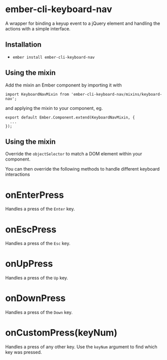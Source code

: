 # ember-cli-keyboard-nav

A wrapper for binding a keyup event to a jQuery element and handling the actions with a simple interface.

## Installation

* `ember install ember-cli-keyboard-nav`

## Using the mixin

Add the mixin an Ember component by importing it with

```
import KeyboardNavMixin from 'ember-cli-keyboard-nav/mixins/keyboard-nav';
```

and applying the mixin to your component, eg.

```
export default Ember.Component.extend(KeyboardNavMixin, {
  ...
});
```

## Using the mixin

Override the `objectSelector` to match a DOM element within your component.

You can then override the following methods to handle different keyboard interactions

# onEnterPress

Handles a press of the `Enter` key.

# onEscPress

Handles a press of the `Esc` key.

# onUpPress

Handles a press of the `Up` key.

# onDownPress

Handles a press of the `Down` key.

# onCustomPress(keyNum)

Handles a press of any other key. Use the `keyNum` argument to find which key was pressed.
